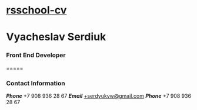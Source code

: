 # [rsschool-cv](https://AnNavara.github.io/rsschool-cv/cv)

# Vyacheslav Serdiuk

### Front End Developer
=====
### Contact Information
***Phone*** +7 908 936 28 67
***Email*** +serdyukvw@gmail.com
***Phone*** +7 908 936 28 67